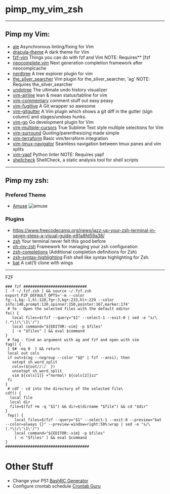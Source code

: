 # pimp_my_vim_zsh

----
## Pimp my Vim:
* [ale](https://github.com/w0rp/ale) Asynchronous linting/fixing for Vim
* [dracula-theme](https://github.com/dracula/vim) A dark theme for Vim
* [fzf-vim](https://github.com/junegunn/fzf.vim) Things you can do with fzf and Vim NOTE: Requires** [fzf
* [neocomplete.vim](https://github.com/Shougo/neocomplete.vim) Next generation completion framework after neocomplcache
* [nerdtree](https://github.com/scrooloose/nerdtree) A tree explorer plugin for vim
* [the_silver_searcher](https://github.com/rking/ag.vim) Vim plugin for the_silver_searcher, 'ag' NOTE: Requires the_silver_searcher
* [undotree](https://github.com/mbbill/undotree) The ultimate undo history visualizer
* [vim-airline](https://github.com/vim-airline/vim-airline) lean & mean status/tabline for vim
* [vim-commentary](https://github.com/tpope/vim-commentary) comment stuff out easy peasy
* [vim-fugitive](https://github.com/tpope/vim-fugitive) A Git wrapper so awesome
* [vim-gitgutter](https://github.com/airblade/vim-gitgutter) A Vim plugin which shows a git diff in the gutter (sign column) and stages/undoes hunks.
* [vim-go](https://github.com/fatih/vim-go) Go development plugin for Vim
* [vim-multiple-cursors](https://github.com/terryma/vim-multiple-cursors) True Sublime Text style multiple selections for Vim
* [vim-surround](https://github.com/tpope/vim-surround) Quoting/parenthesizing made simple
* [vim-terraform](https://github.com/hashivim/vim-terraform) Basic vim/terraform integration
* [vim-tmux-navigator](https://github.com/christoomey/vim-tmux-navigator) Seamless navigation between tmux panes and vim splits
* [vim-yapf](https://github.com/mindriot101/vim-yapf) Python linter NOTE: Requires yapf
* [shellcheck](https://github.com/koalaman/shellcheck) ShellCheck, a static analysis tool for shell scripts

----
## Pimp my zsh:

### Prefered Theme
* [Amuse](https://github.com/robbyrussell/oh-my-zsh/wiki/Themes#amuse)
![amuse](https://cloud.githubusercontent.com/assets/2618447/6316861/70f3c4ce-ba03-11e4-88a5-0b423dd5a2ce.png "Amnuse screenshot")


### Plugins
* https://www.freecodecamp.org/news/jazz-up-your-zsh-terminal-in-seven-steps-a-visual-guide-e81a8fd59a38/
* [zsh](https://ohmyz.sh/) Your terminal never felt this good before
* [oh-my-zsh](https://github.com/robbyrussell/oh-my-zsh) Framework for managing your zsh configuration
* [zsh-completions](https://github.com/zsh-users/zsh-completions) [Additional completion definitions for Zsh)
* [zsh-syntax-highlighting](https://github.com/zsh-users/zsh-syntax-highlighting) Fish shell like syntax highlighting for Zsh.
* [bat](https://github.com/sharkdp/bat) A cat(1) clone with wings

----
FZF

    ### fzf ############################
    [ -f ~/.fzf.zsh ] && source ~/.fzf.zsh
    export FZF_DEFAULT_OPTS='-m --color fg:-1,bg:-1,hl:120,fg+:3,bg+:233,hl+:229 --color info:140,prompt:120,spinner:150,pointer:167,marker:174'
     # fe - Open the selected files with the default editor
    fe() {
       local files=$(fzf --query="$1" --select-1 --exit-0 | sed -e "s/\(.*\)/\'\1\'/")
       local command="${EDITOR:-vim} -p $files"
       [ -n "$files" ] && eval $command
    }
     # fag - find an argument with ag and fzf and open with vim
    fag() {
     [ $# -eq 0  ] && return
     local out cols
     if out=$(ag --nogroup --color "$@" | fzf --ansi); then
       setopt sh_word_split
       cols=(${out//:/  })
       unsetopt sh_word_split
       vim ${cols[1]} +"normal! ${cols[2]}zz"
     fi
    }
     # cdf - cd into the directory of the selected file\
    cdf() {
      local file
      local dir
      file=$(fzf +m -q "$1") && dir=$(dirname "$file") && cd "$dir"
    }
     fep() {
        local files=$(fzf --query="$1" --select-1 --exit-0 --preview="bat --color=always {}" --preview-window=right:50%:wrap | sed -e "s/\(.*\)/\'\1\'/")
        local command="${EDITOR:-vim} -p $files"
        [ -n "$files" ] && eval $command
    }
    #####################################

# Other Stuff

* Change your PS1 [BashRC Generator](http://bashrcgenerator.com)
* Configure crontab schedule [Crontab Guru](https://crontab.guru)

